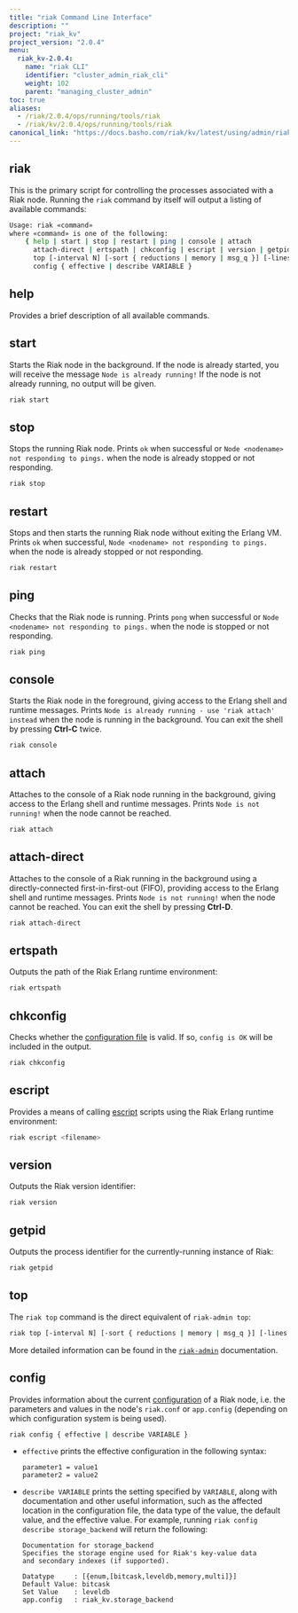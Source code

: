 ```yaml
---
title: "riak Command Line Interface"
description: ""
project: "riak_kv"
project_version: "2.0.4"
menu:
  riak_kv-2.0.4:
    name: "riak CLI"
    identifier: "cluster_admin_riak_cli"
    weight: 102
    parent: "managing_cluster_admin"
toc: true
aliases:
  - /riak/2.0.4/ops/running/tools/riak
  - /riak/kv/2.0.4/ops/running/tools/riak
canonical_link: "https://docs.basho.com/riak/kv/latest/using/admin/riak-cli"
---
```


## riak

This is the primary script for controlling the processes associated with a Riak node. Running the `riak` command by itself will output a listing of available commands:

```bash
Usage: riak «command»
where «command» is one of the following:
    { help | start | stop | restart | ping | console | attach
      attach-direct | ertspath | chkconfig | escript | version | getpid
      top [-interval N] [-sort { reductions | memory | msg_q }] [-lines N] } |
      config { effective | describe VARIABLE }
```

## help

Provides a brief description of all available commands.

## start

Starts the Riak node in the background. If the node is already started, you will receive the message `Node is already running!` If the node is not already running, no output will be given.

```bash
riak start
```

## stop

Stops the running Riak node. Prints `ok` when successful or `Node <nodename> not responding to pings.` when the node is already stopped or not responding.

```bash
riak stop
```

## restart

Stops and then starts the running Riak node without exiting the Erlang VM.
Prints `ok` when successful, `Node <nodename> not responding to pings.` when the node is already stopped or not responding.

```bash
riak restart
```

## ping

Checks that the Riak node is running. Prints `pong` when successful or `Node <nodename> not responding to pings.` when the node is stopped or not responding.

```bash
riak ping
```

## console

Starts the Riak node in the foreground, giving access to the Erlang shell and
runtime messages. Prints `Node is already running - use 'riak attach' instead`
when the node is running in the background. You can exit the shell by pressing **Ctrl-C** twice.

```bash
riak console
```

## attach

Attaches to the console of a Riak node running in the background, giving access to the Erlang shell and runtime messages. Prints `Node is not running!` when the node cannot be reached.

```bash
riak attach
```

## attach-direct

Attaches to the console of a Riak running in the background using a directly-connected first-in-first-out (FIFO), providing access to the Erlang shell and runtime messages. Prints `Node is not running!` when the node cannot be reached. You can exit the shell by pressing **Ctrl-D**.

```bash
riak attach-direct
```

## ertspath

Outputs the path of the Riak Erlang runtime environment:

```bash
riak ertspath
```

## chkconfig

Checks whether the [configuration file](/riak/kv/2.0.4/configuring/reference/) is valid. If so, `config is OK` will be included in the output.

```bash
riak chkconfig
```

## escript

Provides a means of calling [escript](http://www.erlang.org/doc/man/escript.html) scripts using the Riak Erlang runtime environment:

```bash
riak escript <filename>
```

## version

Outputs the Riak version identifier:

```bash
riak version
```

## getpid

Outputs the process identifier for the currently-running instance of Riak:

```bash
riak getpid
```

## top

The `riak top` command is the direct equivalent of `riak-admin top`:

```bash
riak top [-interval N] [-sort { reductions | memory | msg_q }] [-lines N] }
```

More detailed information can be found in the [`riak-admin`](/riak/kv/2.0.4/using/admin/riak-admin/#top) documentation.

## config

Provides information about the current [configuration](/riak/kv/2.0.4/configuring/reference/) of a Riak node, i.e. the parameters and values in the node's `riak.conf` or `app.config` (depending on which configuration system is being used).

```bash
riak config { effective | describe VARIABLE }
```

* `effective` prints the effective configuration in the following syntax:
    
    ```
    parameter1 = value1
    parameter2 = value2
    ```

* `describe VARIABLE` prints the setting specified by `VARIABLE`, along with documentation and other useful information, such as the affected location in the configuration file, the data type of the value, the default value, and the effective value. For example, running `riak config describe storage_backend` will return the following:
    
    ```
    Documentation for storage_backend
    Specifies the storage engine used for Riak's key-value data
    and secondary indexes (if supported).

    Datatype     : [{enum,[bitcask,leveldb,memory,multi]}]
    Default Value: bitcask
    Set Value    : leveldb
    app.config   : riak_kv.storage_backend
    ```
